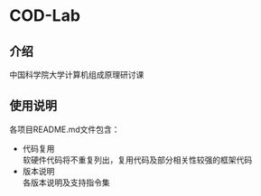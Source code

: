 # COD-Lab

## 介绍
中国科学院大学计算机组成原理研讨课

## 使用说明  
各项目README.md文件包含：  
+ 代码复用  
软硬件代码将不重复列出，复用代码及部分相关性较强的框架代码 
+ 版本说明  
各版本说明及支持指令集
